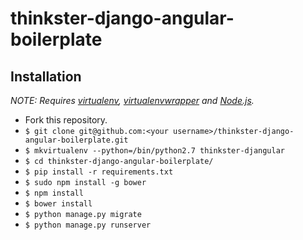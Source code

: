 # thinkster-django-angular-boilerplate

## Installation

*NOTE: Requires [virtualenv](http://virtualenv.readthedocs.org/en/latest/),
[virtualenvwrapper](http://virtualenvwrapper.readthedocs.org/en/latest/) and
[Node.js](http://nodejs.org/).*

* Fork this repository.
* `$ git clone git@github.com:<your username>/thinkster-django-angular-boilerplate.git`
* `$ mkvirtualenv --python=/bin/python2.7 thinkster-djangular`
* `$ cd thinkster-django-angular-boilerplate/`
* `$ pip install -r requirements.txt`
* `$ sudo npm install -g bower`
* `$ npm install`
* `$ bower install`
* `$ python manage.py migrate`
* `$ python manage.py runserver`

